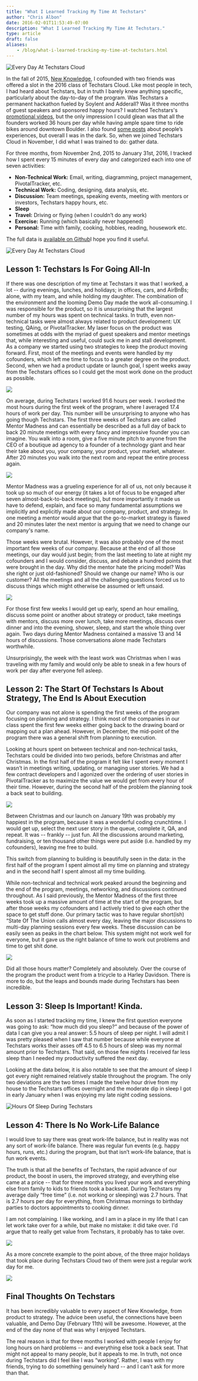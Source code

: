 ```yaml
---
title: "What I Learned Tracking My Time At Techstars"
author: "Chris Albon"
date: 2016-02-01T11:53:49-07:00
description: "What I Learned Tracking My Time At Techstars."
type: article
draft: false
aliases:
    - /blog/what-i-learned-tracking-my-time-at-techstars.html
---
```


![Every Day At Techstars Cloud](Popily-25.jpg)

In the fall of 2015, [New Knowledge](http://newknowledge.io/), I cofounded with two friends was offered a slot in the 2016 class of Techstars Cloud. Like most people in tech, I had heard about Techstars, but in truth I barely knew anything specific, particularly about the day-to-day of the program. Was Techstars a permanent hackathon fueled by Soylent and Adderall? Was it three months of guest speakers and sponsored happy hours? I watched Techstars's [promotional videos](https://vimeo.com/techstars/videos), but the only impression I could glean was that all the founders worked 36 hours per day while having ample spare time to ride bikes around downtown Boulder. I also found [some posts](https://www.quora.com/What-is-the-first-week-of-a-TechStars-program-like) about people’s experiences, but overall I was in the dark. So, when we joined Techstars Cloud in November, I did what I was trained to do: gather data.

For three months, from November 2nd, 2015 to January 31st, 2016, I tracked how I spent every 15 minutes of every day and categorized each into one of seven activities:

- **Non-Technical Work:** Email, writing, diagramming, project management, PivotalTracker, etc.
- **Technical Work:** Coding, designing, data analysis, etc.
- **Discussion:** Team meetings, speaking events, meeting with mentors or investors, Techstars happy hours, etc.
- **Sleep**
- **Travel:** Driving or flying (when I couldn’t do any work)
- **Exercise:** Running (which basically never happened)
- **Personal:** Time with family, cooking, hobbies, reading, housework etc.

The full data is [available on Github](https://github.com/chrisalbon/techstars_timesheet)I hope you find it useful.

![Every Day At Techstars Cloud](1.png)

## Lesson 1: Techstars Is For Going All-In

If there was one description of my time at Techstars it was that I worked, a lot -- during evenings, lunches, and holidays; in offices, cars, and AirBnBs; alone, with my team, and while holding my daughter. The combination of the environment and the looming Demo Day made the work all-consuming. I was responsible for the product, so it is unsurprising that the largest number of my hours was spent on technical tasks. In truth, even non-technical tasks were almost always related to product development: UX testing, QAing, or PivotalTracker. My laser focus on the product was sometimes at odds with the myriad of guest speakers and mentor meetings that, while interesting and useful, could suck me in and stall development. As a company we started using two strategies to keep the product moving forward. First, most of the meetings and events were handled by my cofounders, which left me time to focus to a greater degree on the product. Second, when we had a product update or launch goal, I spent weeks away from the Techstars offices so I could get the most work done on the product as possible.

![](2.png)

On average, during Techstars I worked 91.6 hours per week. I worked the most hours during the first week of the program, where I averaged 17.4 hours of work per day. This number will be unsurprising to anyone who has going though Techstars. The first three weeks of Techstars are called Mentor Madness and can essentially be described as a full day of back to back 20 minute meetings with every fancy and impressive founder you can imagine. You walk into a room, give a five minute pitch to anyone from the CEO of a boutique ad agency to a founder of a technology giant and hear their take about you, your company, your product, your market, whatever. After 20 minutes you walk into the next room and repeat the entire process again.

![](3.png)

Mentor Madness was a grueling experience for all of us, not only because it took up so much of our energy (it takes a lot of focus to be engaged after seven almost-back-to-back meetings), but more importantly it made us have to defend, explain, and face so many fundamental assumptions we implicitly and explicitly made about our company, product, and strategy. In one meeting a mentor would argue that the go-to-market strategy is flawed and 20 minutes later the next mentor is arguing that we need to change our company's name.

Those weeks were brutal. However, it was also probably one of the most important few weeks of our company. Because at the end of all those meetings, our day would just begin; from the last meeting to late at night my cofounders and I would consider, discuss, and debate a hundred points that were brought in the day. Why did the mentor hate the pricing model? Was she right or just old-fashioned? Should we change our name? Who is our customer? All the meetings and all the challenging questions forced us to discuss things which might otherwise be assumed or left unsaid.

![](debrief-call.jpg)

For those first few weeks I would get up early, spend an hour emailing, discuss some point or another about strategy or product, take meetings with mentors, discuss more over lunch, take more meetings, discuss over dinner and into the evening, shower, sleep, and start the whole thing over again. Two days during Mentor Madness contained a massive 13 and 14 hours of discussions. Those conversations alone made Techstars worthwhile.

Unsurprisingly, the week with the least work was Christmas when I was traveling with my family and would only be able to sneak in a few hours of work per day after everyone fell asleep.

## Lesson 2: The Start Of Techstars Is About Strategy, The End Is About Execution

Our company was not alone is spending the first weeks of the program focusing on planning and strategy. I think most of the companies in our class spent the first few weeks either going back to the drawing board or mapping out a plan ahead. However, in December, the mid-point of the program there was a general shift from planning to execution.

Looking at hours spent on between technical and non-technical tasks, Techstars could be divided into two periods, before Christmas and after Christmas. In the first half of the program it felt like I spent every moment I wasn’t in meetings writing, updating, or managing user stories. We had a few contract developers and I agonized over the ordering of user stories in PivotalTracker as to maximize the value we would get from every hour of their time. However, during the second half of the problem the planning took a back seat to building.

![](4.png)

Between Christmas and our launch on January 19th was probably my happiest in the program, because it was a wonderful coding crunchtime. I would get up, select the next user story in the queue, complete it, QA, and repeat. It was -- frankly -- just fun. All the discussions around marketing, fundraising, or ten thousand other things were put aside (i.e. handled by my cofounders), leaving me free to build.

This switch from planning to building is beautifully seen in the data: in the first half of the program I spent almost all my time on planning and strategy and in the second half I spent almost all my time building.

While non-technical and technical work peaked around the beginning and the end of the program, meetings, networking, and discussions continued throughout. As I said previously, the Mentor Madness of the first three weeks took up a massive amount of time at the start of the program, but after those weeks my cofounders and I actively tried to give each other the space to get stuff done. Our primary tactic was to have regular short(ish) “State Of The Union calls almost every day, leaving the major discussions to multi-day planning sessions every few weeks. These discussion can be easily seen as peaks in the chart below. This system might not work well for everyone, but it gave us the right balance of time to work out problems and time to get shit done.

![](5.png)

Did all those hours matter? Completely and absolutely. Over the course of the program the product went from a tricycle to a Harley Davidson. There is more to do, but the leaps and bounds made during Techstars has been incredible.

## Lesson 3: Sleep Is Important! Kinda.

As soon as I started tracking my time, I knew the first question everyone was going to ask: “how much did you sleep?” and because of the power of data I can give you a real answer: 5.5 hours of sleep per night. I will admit I was pretty pleased when I saw that number because while everyone at Techstars works their asses off 4.5 to 6.5 hours of sleep was my normal amount prior to Techstars. That said, on those few nights I received far less sleep than I needed my productivity suffered the next day.

Looking at the data below, it is also notable to see that the amount of sleep I got every night remained relatively stable throughout the program. The only two deviations are the two times I made the twelve hour drive from my house to the Techstars offices overnight and the moderate dip in sleep I got in early January when I was enjoying my late night coding sessions.

![Hours Of Sleep During Techstars](6.png)

## Lesson 4: There Is No Work-Life Balance

I would love to say there was great work-life balance, but in reality was not any sort of work-life balance. There was regular fun events (e.g. happy hours, runs, etc.) during the program, but that isn’t work-life balance, that is fun work events.

The truth is that all the benefits of Techstars, the rapid advance of our product, the boost in users, the improved strategy, and everything else came at a price -- that for three months you lived your work and everything else from family to kids to friends took a backseat. During Techstars my average daily “free time” (i.e. not working or sleeping) was 2.7 hours. That is 2.7 hours per day for everything, from Christmas mornings to birthday parties to doctors appointments to cooking dinner.

I am not complaining. I like working, and I am in a place in my life that I can let work take over for a while, but make no mistake: it did take over. I'd argue that to really get value from Techstars, it probably has to take over.

![](7.png)

As a more concrete example to the point above, of the three major holidays that took place during Techstars Cloud two of them were just a regular work day for me.

![](8.png)

## Final Thoughts On Techstars

It has been incredibly valuable to every aspect of New Knowledge, from product to strategy. The advice been useful, the connections have been valuable, and Demo Day (February 11th) will be awesome. However, at the end of the day none of that was why I enjoyed Techstars.

The real reason is that for three months I worked with people I enjoy for long hours on hard problems -- and everything else took a back seat. That might not appeal to many people, but it appeals to me. In truth, not once during Techstars did I feel like I was “working”. Rather, I was with my friends, trying to do something genuinely hard -- and I can't ask for more than that.